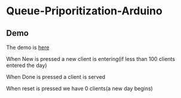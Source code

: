 # Queue-Priporitization-Arduino

## Demo
The demo is [here](https://drive.google.com/file/d/1EnXfaZMRyVMK0p-dz5C5J_gzVNXz__VA/view?usp=sharing)

When New is pressed a new client is entering(if less than 100 clients entered the day)

When Done is pressed a client is served

When reset is pressed we have 0 clients(a new day begins)
 

 
